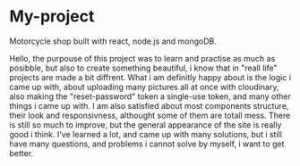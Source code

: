 # My-project
Motorcycle shop built with react, node.js and mongoDB.

Hello, the purpouse of this project was to learn and practise as much as posibble, but also to create something beautiful, i know that in "reall life" projects are made a bit diffrent. What i am definitly happy about is the logic i came up with, about uploading many pictures all at once with cloudinary, also making the "reset-password" token a single-use token, and many other things i came up with. I am also satisfied about most components structure, their look and responsivness, althought some of them are totall mess. There is still so much to improve, but the general appearance of the site is really good i think. I've learned a lot, and came up with many solutions, but i still have many questions, and problems i cannot solve by myself, i want to get better.
